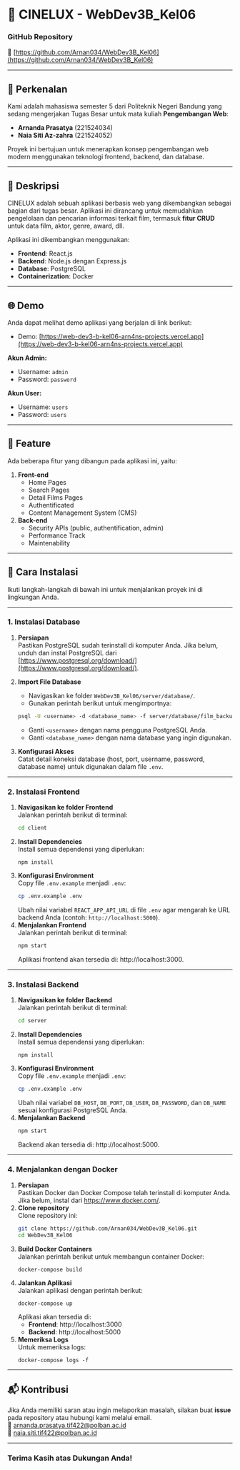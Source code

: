 # 🎥 CINELUX - WebDev3B_Kel06

### **GitHub Repository**
📂 [https://github.com/Arnan034/WebDev3B_Kel06](https://github.com/Arnan034/WebDev3B_Kel06)

---

## 📌 **Perkenalan**

Kami adalah mahasiswa semester 5 dari Politeknik Negeri Bandung yang sedang mengerjakan Tugas Besar untuk mata kuliah **Pengembangan Web**:

- **Arnanda Prasatya** (221524034)  
- **Naia Siti Az-zahra** (221524052)  

Proyek ini bertujuan untuk menerapkan konsep pengembangan web modern menggunakan teknologi frontend, backend, dan database.

---

## 📖 **Deskripsi**

CINELUX adalah sebuah aplikasi berbasis web yang dikembangkan sebagai bagian dari tugas besar. Aplikasi ini dirancang untuk memudahkan pengelolaan dan pencarian informasi terkait film, termasuk **fitur CRUD** untuk data film, aktor, genre, award, dll.

Aplikasi ini dikembangkan menggunakan:
- **Frontend**: React.js
- **Backend**: Node.js dengan Express.js
- **Database**: PostgreSQL
- **Containerization**: Docker

---

## 🌐 **Demo**

Anda dapat melihat demo aplikasi yang berjalan di link berikut:
   - Demo: [https://web-dev3-b-kel06-arn4ns-projects.vercel.app](https://web-dev3-b-kel06-arn4ns-projects.vercel.app)  

**Akun Admin:**
   - Username: `admin`
   - Password: `password`

**Akun User:**
   - Username: `users`
   - Password: `users`

---

## 📄 **Feature**

Ada beberapa fitur yang dibangun pada aplikasi ini, yaitu:
1. **Front-end**
   - Home Pages
   - Search Pages
   - Detail Films Pages
   - Authentificated
   - Content Management System (CMS)
2. **Back-end**
   - Security APIs (public, authentification, admin)
   - Performance Track
   - Maintenability

---

## 🚀 **Cara Instalasi**

Ikuti langkah-langkah di bawah ini untuk menjalankan proyek ini di lingkungan Anda.

---

### **1. Instalasi Database**
1. **Persiapan**  
   Pastikan PostgreSQL sudah terinstall di komputer Anda. Jika belum, unduh dan instal PostgreSQL dari [https://www.postgresql.org/download/](https://www.postgresql.org/download/).

2. **Import File Database**  
   - Navigasikan ke folder `WebDev3B_Kel06/server/database/`.
   - Gunakan perintah berikut untuk mengimportnya:
   ```bash
   psql -U <username> -d <database_name> -f server/database/film_backup.sql
   ```
   - Ganti `<username>` dengan nama pengguna PostgreSQL Anda.
   - Ganti `<database_name>` dengan nama database yang ingin digunakan.
3. **Konfigurasi Akses**  
   Catat detail koneksi database (host, port, username, password, database name) untuk digunakan dalam file `.env`.

---

### **2. Instalasi Frontend**
1. **Navigasikan ke folder Frontend**  
   Jalankan perintah berikut di terminal:
   ```bash
   cd client
   ```
2. **Install Dependencies**  
   Install semua dependensi yang diperlukan:
   ```
   npm install
   ```
3. **Konfigurasi Environment**  
   Copy file `.env.example` menjadi `.env`:  
   ```bash
   cp .env.example .env
   ```   
   Ubah nilai variabel `REACT_APP_API_URL` di file `.env` agar mengarah ke URL backend Anda (contoh: `http://localhost:5000`).
4. **Menjalankan Frontend**  
   Jalankan perintah berikut di terminal:
   ```bash
   npm start
   ```  
   Aplikasi frontend akan tersedia di: http://localhost:3000.

---

### **3. Instalasi Backend**
1. **Navigasikan ke folder Backend**  
   Jalankan perintah berikut di terminal:
   ```bash
   cd server
   ```
2. **Install Dependencies**  
   Install semua dependensi yang diperlukan:
   ```
   npm install
   ```
3. **Konfigurasi Environment**  
   Copy file `.env.example` menjadi `.env`:  
   ```bash
   cp .env.example .env
   ```   
   Ubah nilai variabel `DB_HOST`, `DB_PORT`, `DB_USER`, `DB_PASSWORD`, dan `DB_NAME` sesuai konfigurasi PostgreSQL Anda.
4. **Menjalankan Backend**
   ```bash
   npm start
   ```
   Backend akan tersedia di: http://localhost:5000.

---

### **4. Menjalankan dengan Docker**
1. **Persiapan**  
   Pastikan Docker dan Docker Compose telah terinstall di komputer Anda. Jika belum, instal dari https://www.docker.com/.
2. **Clone repository**  
   Clone repository ini:
   ```bash
   git clone https://github.com/Arnan034/WebDev3B_Kel06.git
   cd WebDev3B_Kel06
   ```
3. **Build Docker Containers**  
   Jalankan perintah berikut untuk membangun container Docker:
   ```
   docker-compose build
   ```
4. **Jalankan Aplikasi**  
   Jalankan aplikasi dengan perintah berikut:
   ```
   docker-compose up
   ```
   Aplikasi akan tersedia di:
   - **Frontend**: http://localhost:3000
   - **Backend**: http://localhost:5000
5. **Memeriksa Logs**  
   Untuk memeriksa logs:
   ```
   docker-compose logs -f
   ```

---

## 📬 **Kontribusi**
Jika Anda memiliki saran atau ingin melaporkan masalah, silakan buat **issue** pada repository atau hubungi kami melalui email.  
📧 arnanda.prasatya.tif422@polban.ac.id  
📧 naia.siti.tif422@polban.ac.id

---

### Terima Kasih atas Dukungan Anda!